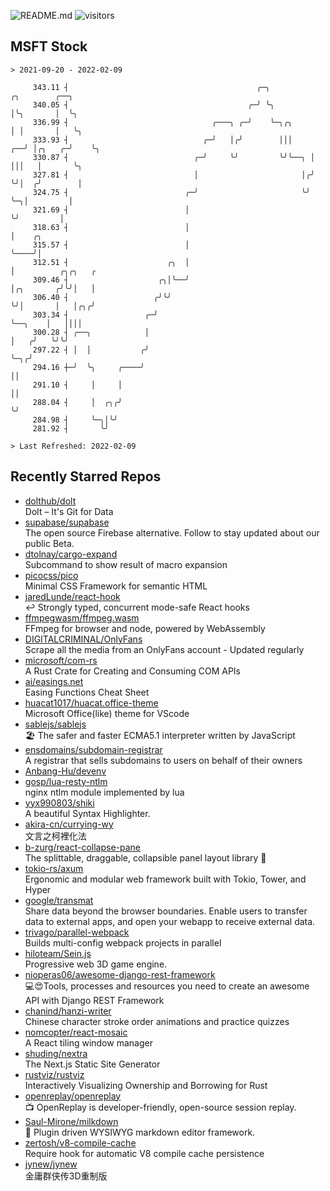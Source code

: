 ![README.md](https://github.com/Gerhut/Gerhut/workflows/README.md/badge.svg)
![visitors](https://visitors.vercel.app/Gerhut/Gerhut?token=8cf69d1f6813d272ef062726b6070c9be4ff72038cfe5a7ded7384a8da65d866)

## MSFT Stock

```
> 2021-09-20 - 2022-02-09

     343.11 ┤                                          ╭─╮            ╭╮        ╭──╮                             
     340.05 ┤                                        ╭─╯ ╰╮           │╰╮       │  ╰╮                            
     336.99 ┤                                ╭───╮ ╭─╯    ╰─╮╭╮       │ │       │   ╰╮                           
     333.93 ┤                              ╭─╯   │╭╯        │││    ╭──╯ │╭╮   ╭─╯    ╰╮                          
     330.87 ┤                            ╭─╯     ╰╯         ╰╯╰──╮ │    │││   │       ╰╮                         
     327.81 ┤                            │                       │╭╯    ╰╯│  ╭╯        │                         
     324.75 ┤                          ╭─╯                       ╰╯       ╰─╮│         │                         
     321.69 ┤                          │                                    ╰╯         │                         
     318.63 ┤                          │                                               │    ╭╮                   
     315.57 ┤                          │                                               ╰────╯│                   
     312.51 ┤                      ╭╮  │                                                     │          ╭╮╭╮   ╭ 
     309.46 ┤                    ╭╮│╰──╯                                                     │╭╮       ╭╯╰╯│   │ 
     306.40 ┤                   ╭╯╰╯                                                         ╰╯│       │   │╭╮╭╯ 
     303.34 ┤                 ╭─╯                                                              ╰──╮    │   ││││  
     300.28 ┤ ╭──╮            │                                                                   │   ╭╯   ╰╯╰╯  
     297.22 ┤ │  │           ╭╯                                                                   ╰─╮╭╯          
     294.16 ┼─╯  ╰╮     ╭────╯                                                                      ││           
     291.10 ┤     │     │                                                                           ││           
     288.04 ┤     │  ╭╮╭╯                                                                           ╰╯           
     284.98 ┤     ╰─╮│╰╯                                                                                         
     281.92 ┤       ╰╯                                                                                           

> Last Refreshed: 2022-02-09
```

## Recently Starred Repos

- [dolthub/dolt](https://github.com/dolthub/dolt)  
  Dolt – It's Git for Data
- [supabase/supabase](https://github.com/supabase/supabase)  
  The open source Firebase alternative. Follow to stay updated about our public Beta.
- [dtolnay/cargo-expand](https://github.com/dtolnay/cargo-expand)  
  Subcommand to show result of macro expansion
- [picocss/pico](https://github.com/picocss/pico)  
  Minimal CSS Framework for semantic HTML
- [jaredLunde/react-hook](https://github.com/jaredLunde/react-hook)  
  ↩ Strongly typed, concurrent mode-safe React hooks
- [ffmpegwasm/ffmpeg.wasm](https://github.com/ffmpegwasm/ffmpeg.wasm)  
  FFmpeg for browser and node, powered by WebAssembly
- [DIGITALCRIMINAL/OnlyFans](https://github.com/DIGITALCRIMINAL/OnlyFans)  
  Scrape all the media from an OnlyFans account - Updated regularly
- [microsoft/com-rs](https://github.com/microsoft/com-rs)  
  A Rust Crate for Creating and Consuming COM APIs
- [ai/easings.net](https://github.com/ai/easings.net)  
  Easing Functions Cheat Sheet
- [huacat1017/huacat.office-theme](https://github.com/huacat1017/huacat.office-theme)  
  Microsoft Office(like) theme for VScode
- [sablejs/sablejs](https://github.com/sablejs/sablejs)  
  🏖️ The safer and faster ECMA5.1 interpreter written by JavaScript
- [ensdomains/subdomain-registrar](https://github.com/ensdomains/subdomain-registrar)  
  A registrar that sells subdomains to users on behalf of their owners
- [Anbang-Hu/devenv](https://github.com/Anbang-Hu/devenv)  
- [gosp/lua-resty-ntlm](https://github.com/gosp/lua-resty-ntlm)  
  nginx ntlm module implemented by lua
- [yyx990803/shiki](https://github.com/yyx990803/shiki)  
  A beautiful Syntax Highlighter.
- [akira-cn/currying-wy](https://github.com/akira-cn/currying-wy)  
  文言之柯裡化法
- [b-zurg/react-collapse-pane](https://github.com/b-zurg/react-collapse-pane)  
  The splittable, draggable, collapsible panel layout library 🎉
- [tokio-rs/axum](https://github.com/tokio-rs/axum)  
  Ergonomic and modular web framework built with Tokio, Tower, and Hyper
- [google/transmat](https://github.com/google/transmat)  
  Share data beyond the browser boundaries. Enable users to transfer data to external apps, and open your webapp to receive external data.
- [trivago/parallel-webpack](https://github.com/trivago/parallel-webpack)  
  Builds multi-config webpack projects in parallel
- [hiloteam/Sein.js](https://github.com/hiloteam/Sein.js)  
  Progressive web 3D game engine.
- [nioperas06/awesome-django-rest-framework](https://github.com/nioperas06/awesome-django-rest-framework)  
   💻😍Tools, processes and resources you need to create an awesome API with Django REST Framework
- [chanind/hanzi-writer](https://github.com/chanind/hanzi-writer)  
  Chinese character stroke order animations and practice quizzes
- [nomcopter/react-mosaic](https://github.com/nomcopter/react-mosaic)  
  A React tiling window manager
- [shuding/nextra](https://github.com/shuding/nextra)  
  The Next.js Static Site Generator
- [rustviz/rustviz](https://github.com/rustviz/rustviz)  
  Interactively Visualizing Ownership and Borrowing for Rust
- [openreplay/openreplay](https://github.com/openreplay/openreplay)  
  :tv: OpenReplay is developer-friendly, open-source session replay.
- [Saul-Mirone/milkdown](https://github.com/Saul-Mirone/milkdown)  
  🍼 Plugin driven WYSIWYG  markdown editor framework.
- [zertosh/v8-compile-cache](https://github.com/zertosh/v8-compile-cache)  
  Require hook for automatic V8 compile cache persistence
- [jynew/jynew](https://github.com/jynew/jynew)  
  金庸群侠传3D重制版
